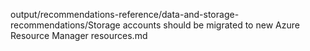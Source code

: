 output/recommendations-reference/data-and-storage-recommendations/Storage accounts should be migrated to new Azure Resource Manager resources.md